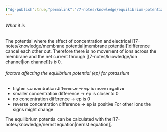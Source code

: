 ```yaml
---
{"dg-publish":true,"permalink":"/7-notes/knowledge/equilibrium-potential/","tags":["uni/fmb/signalling"]}
---
```


###### What it is
The potential where the effect of concentration and electrical [[7-notes/knowledge/membrane potential\|membrane potential]]difference cancel each other out. Therefore there is no movement of ions across the membrane and the net current through [[7-notes/knowledge/ion channel\|ion channel]]s is 0.


###### factors affecting the equilibrium potential (ep) for potassium
- higher concentration difference → ep is more negative
- smaller concentration difference → ep is closer to 0
- no concentration difference → ep is 0
- reverse concentration difference → ep is positive
For other ions the signs might change

The equilibrium potential can be calculated with the [[7-notes/knowledge/nernst equation\|nernst equation]].